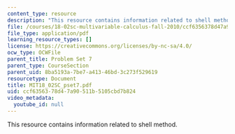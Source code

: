 ```yaml
---
content_type: resource
description: "This resource contains information related to shell method.\r\n"
file: /courses/18-02sc-multivariable-calculus-fall-2010/ccf6356378d47a90511b5105cbd7b824_MIT18_02SC_pset7.pdf
file_type: application/pdf
learning_resource_types: []
license: https://creativecommons.org/licenses/by-nc-sa/4.0/
ocw_type: OCWFile
parent_title: Problem Set 7
parent_type: CourseSection
parent_uid: 8ba5193a-7be7-a413-46bd-3c273f529619
resourcetype: Document
title: MIT18_02SC_pset7.pdf
uid: ccf63563-78d4-7a90-511b-5105cbd7b824
video_metadata:
  youtube_id: null
---
```

This resource contains information related to shell method.
